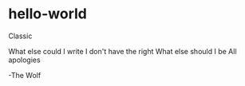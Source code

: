 # hello-world
Classic

What else could I write
I don't have the right
What else should I be
All apologies
  
  -The Wolf
